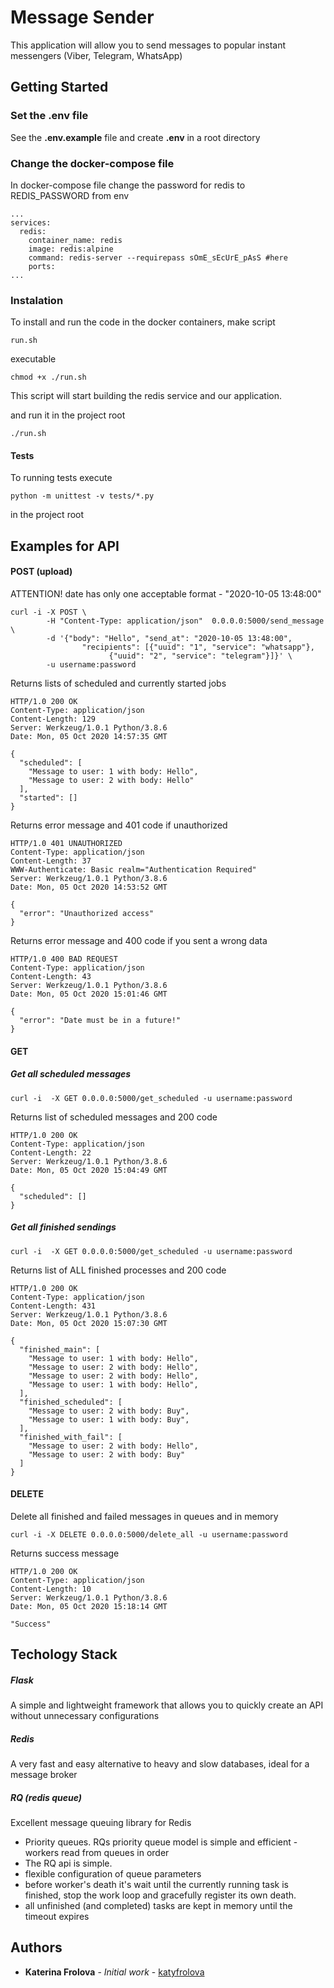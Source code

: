 # Message Sender

This application will allow you to send messages to popular instant messengers (Viber, Telegram, WhatsApp)

## Getting Started

### Set the .env file

See the **.env.example** file and create **.env** in a root directory

### Change the docker-compose file

In docker-compose file change the password for redis to REDIS_PASSWORD from env

```
...
services:
  redis:
    container_name: redis
    image: redis:alpine
    command: redis-server --requirepass sOmE_sEcUrE_pAsS #here
    ports:
...
```

### Instalation

To install and run the code in the docker containers,
make script
```
run.sh
```
executable
```
chmod +x ./run.sh
```

This script will start building the redis service and our application.

and run it in the project root
```
./run.sh
```

#### Tests

To running tests execute
```
python -m unittest -v tests/*.py
```
in the project root

## Examples for API

#### POST (upload)

ATTENTION! date has only one acceptable format - "2020-10-05 13:48:00"

```
curl -i -X POST \
        -H "Content-Type: application/json"  0.0.0.0:5000/send_message \
        -d '{"body": "Hello", "send_at": "2020-10-05 13:48:00",
                "recipients": [{"uuid": "1", "service": "whatsapp"},
                      {"uuid": "2", "service": "telegram"}]}' \
        -u username:password
```

Returns lists of scheduled and currently started jobs

```
HTTP/1.0 200 OK
Content-Type: application/json
Content-Length: 129
Server: Werkzeug/1.0.1 Python/3.8.6
Date: Mon, 05 Oct 2020 14:57:35 GMT

{
  "scheduled": [
    "Message to user: 1 with body: Hello",
    "Message to user: 2 with body: Hello"
  ],
  "started": []
}
```

Returns error message and 401 code if unauthorized

```
HTTP/1.0 401 UNAUTHORIZED
Content-Type: application/json
Content-Length: 37
WWW-Authenticate: Basic realm="Authentication Required"
Server: Werkzeug/1.0.1 Python/3.8.6
Date: Mon, 05 Oct 2020 14:53:52 GMT

{
  "error": "Unauthorized access"
}
```

Returns error message and 400 code if you sent a wrong data

```
HTTP/1.0 400 BAD REQUEST
Content-Type: application/json
Content-Length: 43
Server: Werkzeug/1.0.1 Python/3.8.6
Date: Mon, 05 Oct 2020 15:01:46 GMT

{
  "error": "Date must be in a future!"
}
```

#### GET

##### Get all scheduled messages

```
curl -i  -X GET 0.0.0.0:5000/get_scheduled -u username:password
```

 Returns list of scheduled messages and 200 code

```
HTTP/1.0 200 OK
Content-Type: application/json
Content-Length: 22
Server: Werkzeug/1.0.1 Python/3.8.6
Date: Mon, 05 Oct 2020 15:04:49 GMT

{
  "scheduled": []
}
```

##### Get all finished sendings

```
curl -i  -X GET 0.0.0.0:5000/get_scheduled -u username:password
```

Returns list of ALL finished processes and 200 code

```
HTTP/1.0 200 OK
Content-Type: application/json
Content-Length: 431
Server: Werkzeug/1.0.1 Python/3.8.6
Date: Mon, 05 Oct 2020 15:07:30 GMT

{
  "finished_main": [
    "Message to user: 1 with body: Hello",
    "Message to user: 2 with body: Hello",
    "Message to user: 2 with body: Hello",
    "Message to user: 1 with body: Hello",
  ],
  "finished_scheduled": [
    "Message to user: 2 with body: Buy",
    "Message to user: 1 with body: Buy",
  ],
  "finished_with_fail": [
    "Message to user: 2 with body: Hello",
    "Message to user: 2 with body: Buy"
  ]
}
```
#### DELETE

Delete all finished and failed messages in queues and in memory

```
curl -i -X DELETE 0.0.0.0:5000/delete_all -u username:password
```

Returns success message

```
HTTP/1.0 200 OK
Content-Type: application/json
Content-Length: 10
Server: Werkzeug/1.0.1 Python/3.8.6
Date: Mon, 05 Oct 2020 15:18:14 GMT

"Success"
```

## Techology Stack

##### Flask

A simple and lightweight framework that allows you to quickly create an API without unnecessary configurations

##### Redis

A very fast and easy alternative to heavy and slow databases, ideal for a message broker

##### RQ (redis queue)

Excellent message queuing library for Redis

- Priority queues. RQs priority queue model is simple and efficient - workers read from queues in order
- The RQ api is simple.
- flexible configuration of queue parameters
- before worker's death it's wait until the currently running task is finished, stop the work loop and gracefully register its own death.
- all unfinished (and completed) tasks are kept in memory until the timeout expires


## Authors

* **Katerina Frolova** - *Initial work* - [katyfrolova](https://github.com/katyfrolova)
